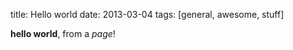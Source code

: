 title: Hello world
date: 2013-03-04
tags: [general, awesome, stuff]

**hello world**, from a *page*!